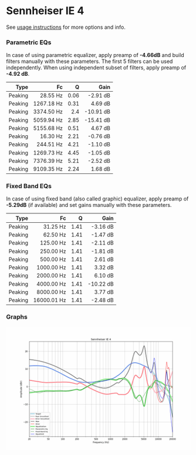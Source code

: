 # Sennheiser IE 4
See [usage instructions](https://github.com/jaakkopasanen/AutoEq#usage) for more options and info.

### Parametric EQs
In case of using parametric equalizer, apply preamp of **-4.66dB** and build filters manually
with these parameters. The first 5 filters can be used independently.
When using independent subset of filters, apply preamp of **-4.92 dB**.

| Type    | Fc         |    Q | Gain      |
|--------:|-----------:|-----:|----------:|
| Peaking | 28.55 Hz   | 0.06 | -2.91 dB  |
| Peaking | 1267.18 Hz | 0.31 | 4.69 dB   |
| Peaking | 3374.50 Hz | 2.4  | -10.91 dB |
| Peaking | 5059.94 Hz | 2.85 | -15.41 dB |
| Peaking | 5155.68 Hz | 0.51 | 4.67 dB   |
| Peaking | 16.30 Hz   | 2.21 | -0.76 dB  |
| Peaking | 244.51 Hz  | 4.21 | -1.10 dB  |
| Peaking | 1269.73 Hz | 4.45 | -1.05 dB  |
| Peaking | 7376.39 Hz | 5.21 | -2.52 dB  |
| Peaking | 9109.35 Hz | 2.24 | 1.68 dB   |

### Fixed Band EQs
In case of using fixed band (also called graphic) equalizer, apply preamp of **-5.29dB**
(if available) and set gains manually with these parameters.

| Type    | Fc          |    Q | Gain      |
|--------:|------------:|-----:|----------:|
| Peaking | 31.25 Hz    | 1.41 | -3.16 dB  |
| Peaking | 62.50 Hz    | 1.41 | -1.47 dB  |
| Peaking | 125.00 Hz   | 1.41 | -2.11 dB  |
| Peaking | 250.00 Hz   | 1.41 | -1.81 dB  |
| Peaking | 500.00 Hz   | 1.41 | 2.61 dB   |
| Peaking | 1000.00 Hz  | 1.41 | 3.32 dB   |
| Peaking | 2000.00 Hz  | 1.41 | 6.10 dB   |
| Peaking | 4000.00 Hz  | 1.41 | -10.22 dB |
| Peaking | 8000.00 Hz  | 1.41 | 3.77 dB   |
| Peaking | 16000.01 Hz | 1.41 | -2.48 dB  |

### Graphs
![](./Sennheiser%20IE%204.png)